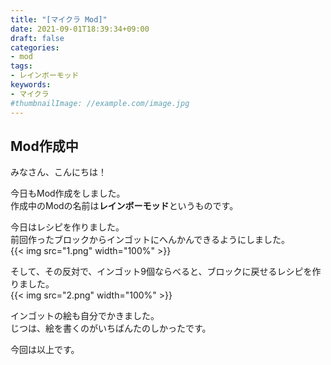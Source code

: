 ```yaml
---
title: "[マイクラ Mod]"
date: 2021-09-01T18:39:34+09:00
draft: false
categories:
- mod
tags:
- レインボーモッド
keywords:
- マイクラ
#thumbnailImage: //example.com/image.jpg
---
```

## Mod作成中
みなさん、こんにちは！  
  
今日もMod作成をしました。  
作成中のModの名前は**レインボーモッド**というものです。  
  
今日はレシピを作りました。  
前回作ったブロックからインゴットにへんかんできるようにしました。  
{{< img src="1.png" width="100%" >}}  
  
  
そして、その反対で、インゴット9個ならべると、ブロックに戻せるレシピを作りました。  
{{< img src="2.png" width="100%" >}}  
  
  
インゴットの絵も自分でかきました。  
じつは、絵を書くのがいちばんたのしかったです。  
  
今回は以上です。  